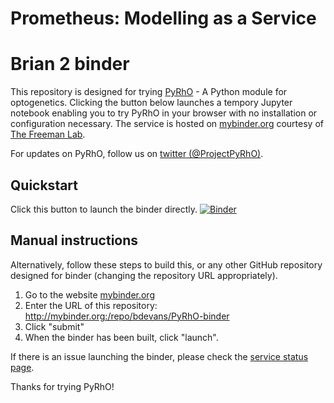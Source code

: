 Prometheus: Modelling as a Service
==================================

# Brian 2 binder

This repository is designed for trying [PyRhO](https://github.com/ProjectPyRhO/PyRhO) - A Python module for optogenetics. Clicking the button below launches a tempory Jupyter notebook enabling you to try PyRhO in your browser with no installation or configuration necessary. The service is hosted on [mybinder.org](http://mybinder.org/) courtesy of [The Freeman Lab](http://thefreemanlab.com/).

For updates on PyRhO, follow us on [twitter (@ProjectPyRhO)](https://twitter.com/ProjectPyRhO).

## Quickstart
Click this button to launch the binder directly. [![Binder](http://mybinder.org/badge.svg)](http://mybinder.org:/repo/bdevans/PyRhO-binder)

## Manual instructions
Alternatively, follow these steps to build this, or any other GitHub repository designed for binder (changing the repository URL appropriately).

1. Go to the website [mybinder.org](http://mybinder.org/)
2. Enter the URL of this repository: http://mybinder.org:/repo/bdevans/PyRhO-binder
3. Click "submit"
4. When the binder has been built, click "launch".

If there is an issue launching the binder, please check the [service status page](http://mybinder.org/status).

Thanks for trying PyRhO!
